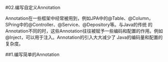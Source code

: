 #02.编写自定义Annotation

Annotation在一些框架中经常被用到，例如JPA中的@Table、@Column，SPring中的@Controller、@Service、@Depository等。与Java的传统
的Annotation不同的时，这些Annotation往往被赋予一些编码和配置的作用。例如@Inject，可以用于注入。Annotation的引入大大减少了
Java的编码量和配置的复杂度。

##1.编写简单的Annotation
